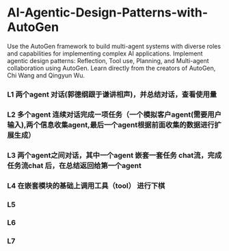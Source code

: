 # AI-Agentic-Design-Patterns-with-AutoGen
Use the AutoGen framework to build multi-agent systems with diverse roles and capabilities for implementing complex AI applications.  Implement agentic design patterns: Reflection, Tool use, Planning, and Multi-agent collaboration using AutoGen.  Learn directly from the creators of AutoGen, Chi Wang and Qingyun Wu.

### L1 两个agent 对话(郭德纲跟于谦讲相声)，并总结对话，查看使用量
### L2 多个agent 连续对话完成一项任务（一个模拟客户agent(需要用户输入),两个信息收集agent,最后一个agent根据前面收集的数据进行扩展生成）
### L3  两个agent之间对话，其中一个agent 嵌套一套任务 chat流，完成任务流chat 后，在总结返回给第一个agent
### L4  在嵌套模块的基础上调用工具（tool） 进行下棋
### L5  
### L6
### L7    
